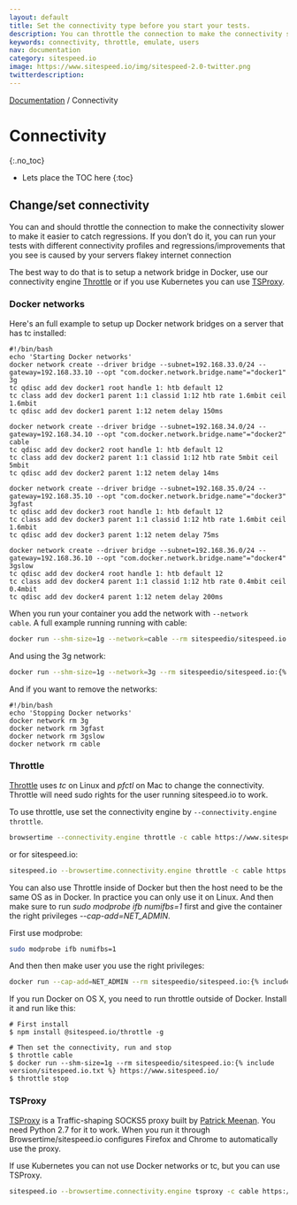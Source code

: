 ```yaml
---
layout: default
title: Set the connectivity type before you start your tests.
description: You can throttle the connection to make the connectivity slower to make it easier to catch regressions. The best way to do that is to setup a network bridge in Docker or use our connectivity engine Throttle. If you use Kubernetes you should use TSProxy.
keywords: connectivity, throttle, emulate, users
nav: documentation
category: sitespeed.io
image: https://www.sitespeed.io/img/sitespeed-2.0-twitter.png
twitterdescription:
---
```

[Documentation]({{site.baseurl}}/documentation/sitespeed.io/) / Connectivity

# Connectivity
{:.no_toc}

* Lets place the TOC here
{:toc}

## Change/set connectivity
You can and should throttle the connection to make the connectivity slower to make it easier to catch regressions. If you don’t do it, you can run your tests with different connectivity profiles and regressions/improvements that you see is caused by your servers flakey internet connection

The best way to do that is to setup a network bridge in Docker, use our connectivity engine [Throttle](https://github.com/sitespeedio/throttle) or if you use Kubernetes you can use [TSProxy](https://github.com/WPO-Foundation/tsproxy).


### Docker networks
Here's an full example to setup up Docker network bridges on a server that has tc installed:

~~~shell
#!/bin/bash
echo 'Starting Docker networks'
docker network create --driver bridge --subnet=192.168.33.0/24 --gateway=192.168.33.10 --opt "com.docker.network.bridge.name"="docker1" 3g
tc qdisc add dev docker1 root handle 1: htb default 12
tc class add dev docker1 parent 1:1 classid 1:12 htb rate 1.6mbit ceil 1.6mbit
tc qdisc add dev docker1 parent 1:12 netem delay 150ms

docker network create --driver bridge --subnet=192.168.34.0/24 --gateway=192.168.34.10 --opt "com.docker.network.bridge.name"="docker2" cable
tc qdisc add dev docker2 root handle 1: htb default 12
tc class add dev docker2 parent 1:1 classid 1:12 htb rate 5mbit ceil 5mbit
tc qdisc add dev docker2 parent 1:12 netem delay 14ms

docker network create --driver bridge --subnet=192.168.35.0/24 --gateway=192.168.35.10 --opt "com.docker.network.bridge.name"="docker3" 3gfast
tc qdisc add dev docker3 root handle 1: htb default 12
tc class add dev docker3 parent 1:1 classid 1:12 htb rate 1.6mbit ceil 1.6mbit
tc qdisc add dev docker3 parent 1:12 netem delay 75ms

docker network create --driver bridge --subnet=192.168.36.0/24 --gateway=192.168.36.10 --opt "com.docker.network.bridge.name"="docker4" 3gslow
tc qdisc add dev docker4 root handle 1: htb default 12
tc class add dev docker4 parent 1:1 classid 1:12 htb rate 0.4mbit ceil 0.4mbit
tc qdisc add dev docker4 parent 1:12 netem delay 200ms
~~~

When you run your container you add the network with <code>--network cable</code>. A full example running running with cable:

~~~bash
docker run --shm-size=1g --network=cable --rm sitespeedio/sitespeed.io:{% include version/sitespeed.io.txt %} -c cable https://www.sitespeed.io/
~~~

And using the 3g network:

~~~bash
docker run --shm-size=1g --network=3g --rm sitespeedio/sitespeed.io:{% include version/sitespeed.io.txt %} -c 3g https://www.sitespeed.io/
~~~

And if you want to remove the networks:

~~~shell
#!/bin/bash
echo 'Stopping Docker networks'
docker network rm 3g
docker network rm 3gfast
docker network rm 3gslow
docker network rm cable
~~~

### Throttle
[Throttle](https://github.com/sitespeedio/throttle) uses *tc* on Linux and *pfctl* on Mac to change the connectivity. Throttle will need sudo rights for the user running sitespeed.io to work.

To use throttle, use set the connectivity engine by <code>--connectivity.engine throttle</code>.

~~~bash
browsertime --connectivity.engine throttle -c cable https://www.sitespeed.io/
~~~

or for sitespeed.io:

~~~bash
sitespeed.io --browsertime.connectivity.engine throttle -c cable https://www.sitespeed.io/
~~~

You can also use Throttle inside of Docker but then the host need to be the same OS as in Docker. In practice you can only use it on Linux. And then make sure to run *sudo modprobe ifb numifbs=1* first and give the container the right privileges *--cap-add=NET_ADMIN*.

First use modprobe:

~~~bash
sudo modprobe ifb numifbs=1
~~~

And then then make user you use the right privileges:
~~~bash
docker run --cap-add=NET_ADMIN --rm sitespeedio/sitespeed.io:{% include version/sitespeed.io.txt %} -c 3g --browsertime.connectivity.engine=throttle https://www.sitespeed.io/
~~~

If you run Docker on OS X, you need to run throttle outside of Docker. Install it and run like this:

~~~
# First install
$ npm install @sitespeed.io/throttle -g

# Then set the connectivity, run and stop
$ throttle cable
$ docker run --shm-size=1g --rm sitespeedio/sitespeed.io:{% include version/sitespeed.io.txt %} https://www.sitespeed.io/
$ throttle stop
~~~

### TSProxy
[TSProxy](https://github.com/WPO-Foundation/tsproxy) is a Traffic-shaping SOCKS5 proxy built by [Patrick Meenan](https://twitter.com/patmeenan). You need Python 2.7 for it to work. When you run it through Browsertime/sitespeed.io configures Firefox and Chrome to automatically use the proxy.

If use Kubernetes you can not use Docker networks or tc, but you can use TSProxy.

~~~bash
sitespeed.io --browsertime.connectivity.engine tsproxy -c cable https://www.sitespeed.io/
~~~

